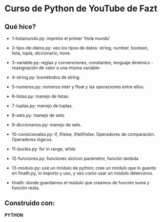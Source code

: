 # Curso de Python de YouTube de Fazt

## Qué hice?

* 1-holamundo.py: imprimo el primer 'Hola mundo'

* 2-tipo-de-datos.py: veo los tipos de datos: string, number, boolean, lista, tupla, diccionario, none.

* 3-variable.py: reglas y convenciones, constantes, lenguaje dinámico -reasignación de valor a una misma variable-

* 4-string.py: losmétodos de string.

* 5-numeros.py: números inter y float y las operaciones entre ellos.

* 6-listas.py: manejo de listas. 

* 7-tuplas.py: manejo de tuplas.

* 8-sets.py: manejo de sets.

* 9-diccionarios.py: manejo de sets.

* 10-consicionales.py: if, if/else, if/elif/else. Operadores de comparación. Operadores lógicos.

* 11-bucles.py: for in range, while

* 12-funciones.py: funciones sin/con parámetro, función lambda

* 13-modulo.py: usé un módulo de python; cree un módulo que lo guardo en fmath.py, lo importo y uso, y veo como usar un módulo deterceros.

* fmath: donde guardamos el módulo que creamos de función suma y función resta.

## Construido con:
**PYTHON**